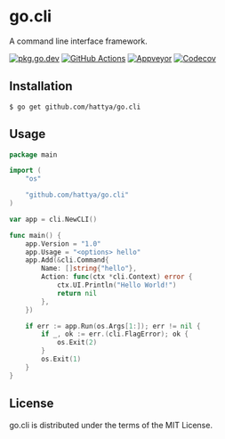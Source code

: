 # go.cli

A command line interface framework.

[![pkg.go.dev](https://pkg.go.dev/badge/github.com/hattya/go.cli)](https://pkg.go.dev/github.com/hattya/go.cli)
[![GitHub Actions](https://github.com/hattya/go.cli/actions/workflows/ci.yml/badge.svg)](https://github.com/hattya/go.cli/actions/workflows/ci.yml)
[![Appveyor](https://ci.appveyor.com/api/projects/status/fwccrp8kt0g2mhik/branch/master?svg=true)](https://ci.appveyor.com/project/hattya/go-cli)
[![Codecov](https://codecov.io/gh/hattya/go.cli/branch/master/graph/badge.svg)](https://codecov.io/gh/hattya/go.cli)


## Installation

```console
$ go get github.com/hattya/go.cli
```


## Usage

```go
package main

import (
	"os"

	"github.com/hattya/go.cli"
)

var app = cli.NewCLI()

func main() {
	app.Version = "1.0"
	app.Usage = "<options> hello"
	app.Add(&cli.Command{
		Name: []string{"hello"},
		Action: func(ctx *cli.Context) error {
			ctx.UI.Println("Hello World!")
			return nil
		},
	})

	if err := app.Run(os.Args[1:]); err != nil {
		if _, ok := err.(cli.FlagError); ok {
			os.Exit(2)
		}
		os.Exit(1)
	}
}
```


## License

go.cli is distributed under the terms of the MIT License.

